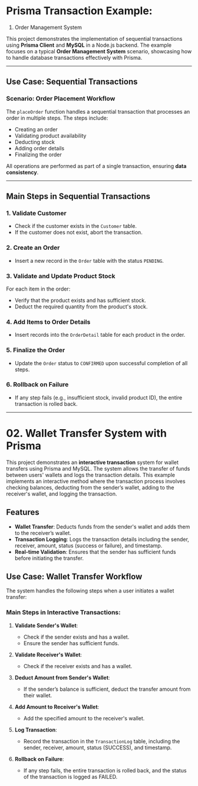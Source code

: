 # Prisma Transaction Example: 
01. Order Management System

This project demonstrates the implementation of sequential transactions using **Prisma Client** and **MySQL** in a Node.js backend. The example focuses on a typical **Order Management System** scenario, showcasing how to handle database transactions effectively with Prisma.

---

## **Use Case: Sequential Transactions**

### **Scenario: Order Placement Workflow**
The `placeOrder` function handles a sequential transaction that processes an order in multiple steps. The steps include:

- Creating an order
- Validating product availability
- Deducting stock
- Adding order details
- Finalizing the order

All operations are performed as part of a single transaction, ensuring **data consistency**.

---

## **Main Steps in Sequential Transactions**

### **1. Validate Customer**
- Check if the customer exists in the `Customer` table.
- If the customer does not exist, abort the transaction.

### **2. Create an Order**
- Insert a new record in the `Order` table with the status `PENDING`.

### **3. Validate and Update Product Stock**
For each item in the order:
- Verify that the product exists and has sufficient stock.
- Deduct the required quantity from the product's stock.

### **4. Add Items to Order Details**
- Insert records into the `OrderDetail` table for each product in the order.

### **5. Finalize the Order**
- Update the `Order` status to `CONFIRMED` upon successful completion of all steps.

### **6. Rollback on Failure**
- If any step fails (e.g., insufficient stock, invalid product ID), the entire transaction is rolled back.

---

# 02. Wallet Transfer System with Prisma

This project demonstrates an **interactive transaction** system for wallet transfers using Prisma and MySQL. The system allows the transfer of funds between users' wallets and logs the transaction details. This example implements an interactive method where the transaction process involves checking balances, deducting from the sender’s wallet, adding to the receiver's wallet, and logging the transaction.

## Features

- **Wallet Transfer**: Deducts funds from the sender's wallet and adds them to the receiver’s wallet.
- **Transaction Logging**: Logs the transaction details including the sender, receiver, amount, status (success or failure), and timestamp.
- **Real-time Validation**: Ensures that the sender has sufficient funds before initiating the transfer.
  
## Use Case: Wallet Transfer Workflow

The system handles the following steps when a user initiates a wallet transfer:

### Main Steps in Interactive Transactions:
1. **Validate Sender's Wallet**:
   - Check if the sender exists and has a wallet.
   - Ensure the sender has sufficient funds.
   
2. **Validate Receiver's Wallet**:
   - Check if the receiver exists and has a wallet.

3. **Deduct Amount from Sender's Wallet**:
   - If the sender’s balance is sufficient, deduct the transfer amount from their wallet.

4. **Add Amount to Receiver's Wallet**:
   - Add the specified amount to the receiver's wallet.

5. **Log Transaction**:
   - Record the transaction in the `TransactionLog` table, including the sender, receiver, amount, status (SUCCESS), and timestamp.

6. **Rollback on Failure**:
   - If any step fails, the entire transaction is rolled back, and the status of the transaction is logged as FAILED.
